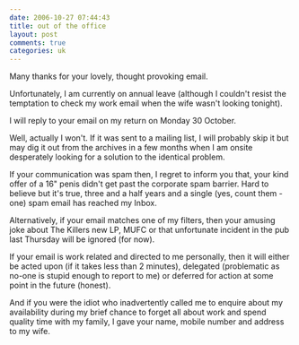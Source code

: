 ```yaml
---
date: 2006-10-27 07:44:43
title: out of the office
layout: post
comments: true
categories: uk
---
```

Many thanks for your lovely, thought provoking email.

Unfortunately, I am currently on annual leave (although I couldn't
resist the temptation to check my work email when the wife wasn't
looking tonight).

I will reply to your email on my return on Monday 30 October.

Well, actually I won't. If it was sent to a mailing list, I will
probably skip it but may dig it out from the archives in a few months
when I am onsite desperately looking for a solution to the identical
problem.

If your communication was spam then, I regret to inform you that, your
kind offer of a 16" penis didn't get past the corporate spam barrier.
Hard to believe but it's true, three and a half years and a single (yes,
count them - one) spam email has reached my Inbox.

Alternatively, if your email matches one of my filters, then your
amusing joke about The Killers new LP, MUFC or that unfortunate incident
in the pub last Thursday will be ignored (for now).

If your email is work related and directed to me personally, then it
will either be acted upon (if it takes less than 2 minutes), delegated
(problematic as no-one is stupid enough to report to me) or deferred for
action at some point in the future (honest).

And if you were the idiot who inadvertently called me to enquire about
my availability during my brief chance to forget all about work and
spend quality time with my family, I gave your name, mobile number and
address to my wife.
